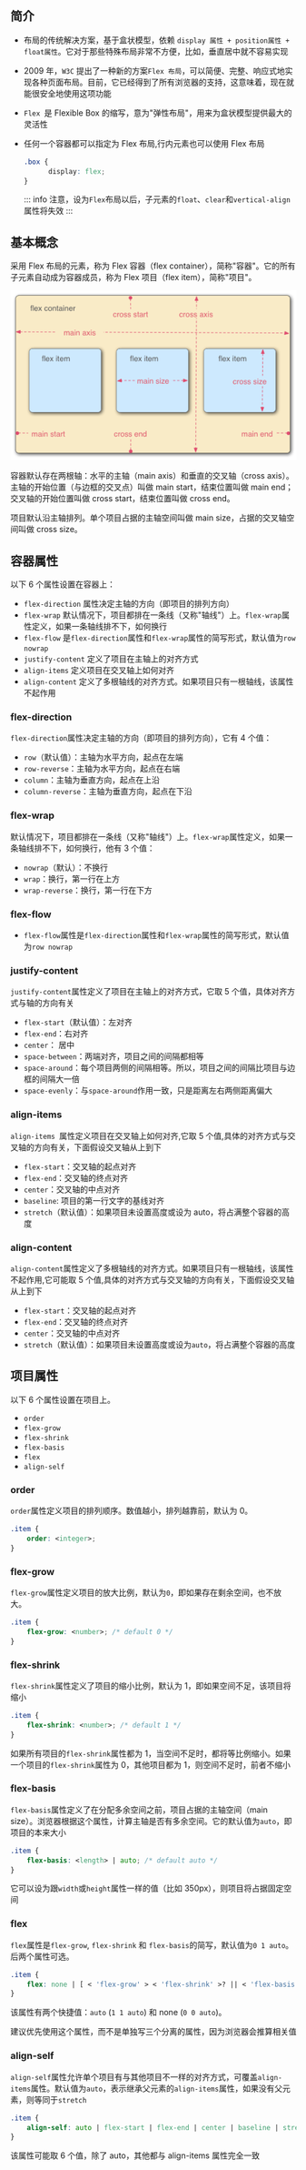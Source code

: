 ## 简介

- 布局的传统解决方案，基于盒状模型，依赖 `display 属性 + position属性 + float属性`。它对于那些特殊布局非常不方便，比如，垂直居中就不容易实现

- 2009 年，`W3C` 提出了一种新的方案`Flex 布局`，可以简便、完整、响应式地实现各种页面布局。目前，它已经得到了所有浏览器的支持，这意味着，现在就能很安全地使用这项功能

- `Flex `是 Flexible Box 的缩写，意为"弹性布局"，用来为盒状模型提供最大的灵活性

- 任何一个容器都可以指定为 Flex 布局,行内元素也可以使用 Flex 布局

  ```css
  .box {
  	    display: flex;
  }
  ```

  ::: info
  注意，设为`Flex`布局以后，子元素的`float`、`clear`和`vertical-align`属性将失效
  :::

## 基本概念

采用 Flex 布局的元素，称为 Flex 容器（flex container），简称"容器"。它的所有子元素自动成为容器成员，称为 Flex 项目（flex item），简称"项目"。

![Flex布局](./images/01.png)

容器默认存在两根轴：水平的主轴（main axis）和垂直的交叉轴（cross axis）。主轴的开始位置（与边框的交叉点）叫做 main start，结束位置叫做 main end；交叉轴的开始位置叫做 cross start，结束位置叫做 cross end。

项目默认沿主轴排列。单个项目占据的主轴空间叫做 main size，占据的交叉轴空间叫做 cross size。

## 容器属性

以下 6 个属性设置在容器上：

- `flex-direction` 属性决定主轴的方向（即项目的排列方向）
- `flex-wrap` 默认情况下，项目都排在一条线（又称"轴线"）上。`flex-wrap`属性定义，如果一条轴线排不下，如何换行
- `flex-flow` 是`flex-direction`属性和`flex-wrap`属性的简写形式，默认值为`row nowrap`
- `justify-content` 定义了项目在主轴上的对齐方式
- `align-items` 定义项目在交叉轴上如何对齐
- `align-content` 定义了多根轴线的对齐方式。如果项目只有一根轴线，该属性不起作用

### flex-direction

`flex-direction`属性决定主轴的方向（即项目的排列方向），它有 4 个值：

- `row`（默认值）：主轴为水平方向，起点在左端
- `row-reverse`：主轴为水平方向，起点在右端
- `column`：主轴为垂直方向，起点在上沿
- `column-reverse`：主轴为垂直方向，起点在下沿

### flex-wrap

默认情况下，项目都排在一条线（又称"轴线"）上。`flex-wrap`属性定义，如果一条轴线排不下，如何换行，他有 3 个值：

- `nowrap`（默认）：不换行
- `wrap`：换行，第一行在上方
- `wrap-reverse`：换行，第一行在下方

### flex-flow

- `flex-flow`属性是`flex-direction`属性和`flex-wrap`属性的简写形式，默认值为`row nowrap`

### justify-content

`justify-content`属性定义了项目在主轴上的对齐方式，它取 5 个值，具体对齐方式与轴的方向有关

- `flex-start`（默认值）：左对齐
- `flex-end`：右对齐
- `center`： 居中
- `space-between`：两端对齐，项目之间的间隔都相等
- `space-around`：每个项目两侧的间隔相等。所以，项目之间的间隔比项目与边框的间隔大一倍
- `space-evenly`：与`space-around`作用一致，只是距离左右两侧距离偏大

### align-items

`align-items `属性定义项目在交叉轴上如何对齐,它取 5 个值,具体的对齐方式与交叉轴的方向有关，下面假设交叉轴从上到下

- `flex-start`：交叉轴的起点对齐
- `flex-end`：交叉轴的终点对齐
- `center`：交叉轴的中点对齐
- `baseline`: 项目的第一行文字的基线对齐
- `stretch`（默认值）：如果项目未设置高度或设为 auto，将占满整个容器的高度

### align-content

`align-content`属性定义了多根轴线的对齐方式。如果项目只有一根轴线，该属性不起作用,它可能取 5 个值,具体的对齐方式与交叉轴的方向有关，下面假设交叉轴从上到下

- `flex-start`：交叉轴的起点对齐
- `flex-end`：交叉轴的终点对齐
- `center`：交叉轴的中点对齐
- `stretch`（默认值）：如果项目未设置高度或设为`auto`，将占满整个容器的高度

## 项目属性

以下 6 个属性设置在项目上。

- `order`
- `flex-grow`
- `flex-shrink`
- `flex-basis`
- `flex`
- `align-self`

### order

`order`属性定义项目的排列顺序。数值越小，排列越靠前，默认为 0。

```css
.item {
	order: <integer>;
}
```

### flex-grow

`flex-grow`属性定义项目的放大比例，默认为`0`，即如果存在剩余空间，也不放大。

```css
.item {
	flex-grow: <number>; /* default 0 */
}
```

### flex-shrink

`flex-shrink`属性定义了项目的缩小比例，默认为 1，即如果空间不足，该项目将缩小

```css
.item {
	flex-shrink: <number>; /* default 1 */
}
```

如果所有项目的`flex-shrink`属性都为 1，当空间不足时，都将等比例缩小。如果一个项目的`flex-shrink`属性为 0，其他项目都为 1，则空间不足时，前者不缩小

### flex-basis

`flex-basis`属性定义了在分配多余空间之前，项目占据的主轴空间（main size）。浏览器根据这个属性，计算主轴是否有多余空间。它的默认值为`auto`，即项目的本来大小

```css
.item {
	flex-basis: <length> | auto; /* default auto */
}
```

它可以设为跟`width`或`height`属性一样的值（比如 350px），则项目将占据固定空间

### flex

`flex`属性是`flex-grow`, `flex-shrink` 和 `flex-basis`的简写，默认值为`0 1 auto`。后两个属性可选。

```css
.item {
	flex: none | [ < 'flex-grow' > < 'flex-shrink' >? || < 'flex-basis' > ];
}
```

该属性有两个快捷值：`auto` (`1 1 auto`) 和 none (`0 0 auto`)。

建议优先使用这个属性，而不是单独写三个分离的属性，因为浏览器会推算相关值

### align-self

`align-self`属性允许单个项目有与其他项目不一样的对齐方式，可覆盖`align-items`属性。默认值为`auto`，表示继承父元素的`align-items`属性，如果没有父元素，则等同于`stretch`

```css
.item {
	align-self: auto | flex-start | flex-end | center | baseline | stretch;
}
```

该属性可能取 6 个值，除了 auto，其他都与 align-items 属性完全一致
